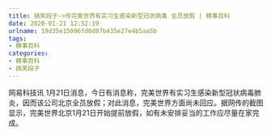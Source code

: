```yaml
---
title: 搞笑段子->传完美世界有实习生感染新型冠状病毒 全员放假 | 糗事百科
date: 2020-01-21 12:52:19
urlname: 19d35e15096fd0d87b435e27e4b5aa5b
tags: 
- 糗事百科
categories:
- 糗事百科
- 搞笑段子
---
```

网易科技讯 1月21日消息，今日有消息称，完美世界有实习生感染新型冠状病毒肺炎，因而该公司北京全员放假；对此消息，完美世界方面尚未回应。据网传的截图显示，完美世界北京1月21日开始提前放假，如有未安排妥当的工作应尽量在家完成。


